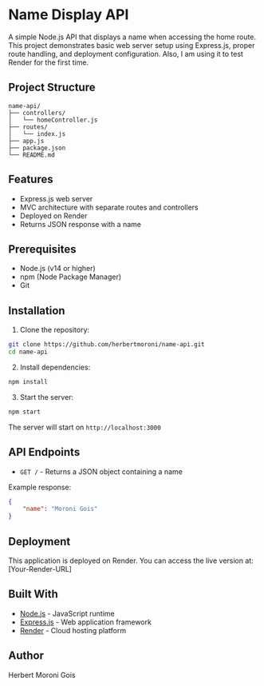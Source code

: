 # Name Display API

A simple Node.js API that displays a name when accessing the home route. This project demonstrates basic web server setup using Express.js, proper route handling, and deployment configuration. Also, I am using it to test Render for the first time.

## Project Structure

```
name-api/
├── controllers/
│   └── homeController.js
├── routes/
│   └── index.js
├── app.js
├── package.json
└── README.md
```

## Features

- Express.js web server
- MVC architecture with separate routes and controllers
- Deployed on Render
- Returns JSON response with a name

## Prerequisites

- Node.js (v14 or higher)
- npm (Node Package Manager)
- Git

## Installation

1. Clone the repository:
```bash
git clone https://github.com/herbertmoroni/name-api.git
cd name-api
```

2. Install dependencies:
```bash
npm install
```

3. Start the server:
```bash
npm start
```

The server will start on `http://localhost:3000`

## API Endpoints

- `GET /` - Returns a JSON object containing a name

Example response:
```json
{
    "name": "Moroni Gois"
}
```

## Deployment

This application is deployed on Render. You can access the live version at:
[Your-Render-URL]

## Built With

- [Node.js](https://nodejs.org/) - JavaScript runtime
- [Express.js](https://expressjs.com/) - Web application framework
- [Render](https://render.com/) - Cloud hosting platform

## Author

Herbert Moroni Gois
